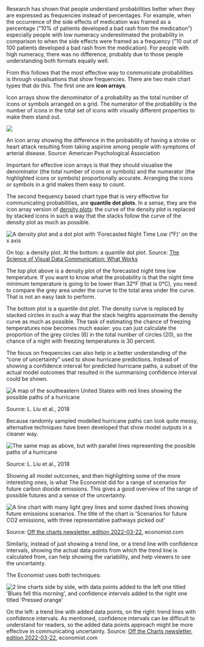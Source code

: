 Research has shown that people understand probabilities better when they are expressed as frequencies instead of percentages. For example, when the occurrence of the side effects of medication was framed as a percentage (”10% of patients developed a bad rash from the medication”) especially people with low numeracy underestimated the probability in comparison to when the side effects were framed as a frequency (”10 out of 100 patients developed a bad rash from the medication). For people with high numeracy, there was no difference, probably due to those people understanding both formats equally well.

From this follows that the most effective way to communicate probabilities is through visualisations that show frequencies. There are two main chart types that do this. The first one are **icon arrays**.

Icon arrays show the denominator of a probability as the total number of icons or symbols arranged on a grid. The numerator of the probability is the number of icons in the total set of icons with visually different properties to make them stand out.

![ ](Visualising%20uncertainty%208aa5c9e663864767aaa41986a5a6f96c/icon-array.png)

An icon array showing the difference in the probability of having a stroke or heart attack resulting from taking aspirine among people with symptoms of arterial disease. Source: American Psychological Association

Important for effective icon arrays is that they should visualise the denominator (the total number of icons or symbols) and the numerator (the highlighted icons or symbols) proportionally accurate. Arranging the icons or symbols in a grid makes them easy to count.

The second frequency based chart type that is very effective for communicating probabilities, are **quantile dot plots**. In a sense, they are the icon array version of <span class='internal-link'>[density plots](density-violin-and-raincloud-plots)</span>: the curve of the density plot is replaced by stacked icons in such a way that the stacks follow the curve of the density plot as much as possible.

![A density plot and a dot plot with 'Forecasted Night Time Low (°F)' on the x axis](Visualising%20uncertainty%208aa5c9e663864767aaa41986a5a6f96c/density-plot-vs-quantile-dot-plot.png)

On top: a density plot. At the bottom: a quantile dot plot. Source:  [The Science of Visual Data Communication: What Works](https://www.psychologicalscience.org/publications/visual-data-communication.html)

The top plot above is a density plot of the forecasted night time low temperature. If you want to know what the probability is that the night time minimum temperature is going to be lower than 32°F (that is 0°C), you need to compare the grey area under the curve to the total area under the curve. That is not an easy task to perform.

The bottom plot is a quantile dot plot. The density curve is replaced by stacked circles in such a way that the stack heights approximate the density curve as much as possible. The task of estimating the chance of freezing temperatures now becomes much easier: you can just calculate the proportion of the grey circles (6) in the total number of circles (20), so the chance of a night with freezing temperatures is 30 percent.

The focus on frequencies can also help in a better understanding of the “cone of uncertainty” used to show hurricane predictions. Instead of showing a confidence interval for predicted hurricane paths, a subset of the actual model outcomes that resulted in the summarising confidence interval could be shown. 

![A map of the southeastern United States with red lines showing the possible paths of a hurricane](Visualising%20uncertainty%208aa5c9e663864767aaa41986a5a6f96c/hurricane-spaghetti.png)

Source: L. Liu et al., 2018

Because randomly sampled modelled hurricane paths can look quite messy, alternative techniques have been developed that show model outputs in a cleaner way.

![The same map as above, but with parallel lines representing the possible paths of a hurricane](Visualising%20uncertainty%208aa5c9e663864767aaa41986a5a6f96c/hurricane-paths.png)

Source: L. Liu et al., 2018

Showing all model outcomes, and then highlighting some of the more interesting ones, is what The Economist did for a range of scenarios for future carbon dioxide emissions. This gives a good overview of the range of possible futures and a sense of the uncertainty.

![A line chart with many light grey lines and some dashed lines showing future emissions scenarios. The title of the chart is 'Scenarios for future CO2 emissions, with three representative pathways picked out'](Visualising%20uncertainty%208aa5c9e663864767aaa41986a5a6f96c/economist-co2.png)

Source: [Off the charts newsletter, edition 2022-03-22](https://view.e.economist.com/?qs=47ab3ac6d352c46ac7318d7ce367556de7dd947ad3a613a2d4dcb8792845728c3189c76ff24221ff1a77a68a44f1252997c6d0a7755aab10a081512f13b1d124399971df0256fc452f5bfacbc167e6b7), economist.com

Similarly, instead of just showing a trend line, or a trend line with confidence intervals, showing the actual data points from which the trend line is calculated from, can help showing the variability, and help viewers to see the uncertainty.

The Economist uses both techniques:

![2 line charts side by side, with data points added to the left one titled 'Blues fell this morning', and confidence intervals added to the right one titled 'Pressed orange'](Visualising%20uncertainty%208aa5c9e663864767aaa41986a5a6f96c/economist-trendline-confidence-intervals.png)

On the left: a trend line with added data points, on the right: trend lines with confidence intervals. As mentioned, confidence intervals can be difficult to understand for readers, so the added data points approach might be more effective in communicating uncertainty. Source: [Off the Charts newsletter, edition 2022-03-22](https://view.e.economist.com/?qs=47ab3ac6d352c46ac7318d7ce367556de7dd947ad3a613a2d4dcb8792845728c3189c76ff24221ff1a77a68a44f1252997c6d0a7755aab10a081512f13b1d124399971df0256fc452f5bfacbc167e6b7), economist.com